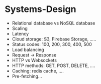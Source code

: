 # Systems-Design

* Relational database vs NoSQL database 
* Scaling 
* Latency 
* Cloud storage: S3, Firebase Storage, .....
* Status codes: 100, 200, 300, 400, 500 
* Load balancing 
* Request -> Response 
* HTTP vs Websockets 
* HTTP methods: GET, POST, DELETE, ....
* Caching: redis cache, ....
* Pre-fetching...

